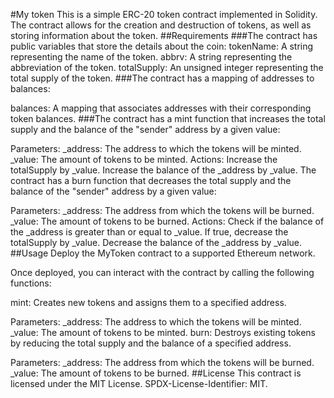 #My token
This is a simple ERC-20 token contract implemented in Solidity. The contract allows for the creation and destruction of tokens, as well as storing information about the token.
##Requirements
###The contract has public variables that store the details about the coin:
tokenName: A string representing the name of the token.
abbrv: A string representing the abbreviation of the token.
totalSupply: An unsigned integer representing the total supply of the token.
###The contract has a mapping of addresses to balances:

balances: A mapping that associates addresses with their corresponding token balances.
###The contract has a mint function that increases the total supply and the balance of the "sender" address by a given value:

Parameters:
_address: The address to which the tokens will be minted.
_value: The amount of tokens to be minted.
Actions:
Increase the totalSupply by _value.
Increase the balance of the _address by _value.
The contract has a burn function that decreases the total supply and the balance of the "sender" address by a given value:

Parameters:
_address: The address from which the tokens will be burned.
_value: The amount of tokens to be burned.
Actions:
Check if the balance of the _address is greater than or equal to _value.
If true, decrease the totalSupply by _value.
Decrease the balance of the _address by _value.
##Usage
Deploy the MyToken contract to a supported Ethereum network.

Once deployed, you can interact with the contract by calling the following functions:

mint: Creates new tokens and assigns them to a specified address.

Parameters:
_address: The address to which the tokens will be minted.
_value: The amount of tokens to be minted.
burn: Destroys existing tokens by reducing the total supply and the balance of a specified address.

Parameters:
_address: The address from which the tokens will be burned.
_value: The amount of tokens to be burned.
##License
This contract is licensed under the MIT License. SPDX-License-Identifier: MIT.
